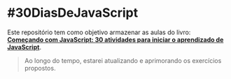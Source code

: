 # #30DiasDeJavaScript

Este repositório tem como objetivo armazenar as aulas do livro: [**Começando com JavaScript: 30 atividades para iniciar o aprendizado de JavaScript**](https://www.amazon.com.br/gp/product/B07NC9QB5G/ref=ppx_yo_dt_b_d_asin_title_o00?ie=UTF8&psc=1).

> Ao longo do tempo, estarei atualizando e aprimorando os exercícios propostos.

